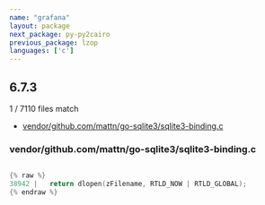 ```yaml
---
name: "grafana"
layout: package
next_package: py-py2cairo
previous_package: lzop
languages: ['c']
---
```

## 6.7.3
1 / 7110 files match

 - [vendor/github.com/mattn/go-sqlite3/sqlite3-binding.c](#vendorgithubcommattngo-sqlite3sqlite3-bindingc)

### vendor/github.com/mattn/go-sqlite3/sqlite3-binding.c

```c

{% raw %}
38942 |   return dlopen(zFilename, RTLD_NOW | RTLD_GLOBAL);
{% endraw %}

```
